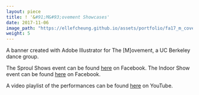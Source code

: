 ```yaml
---
layout: piece
title: ! '&#91;M&#93;ovement Showcases'
date: 2017-11-06
image_path: "https://ellefcheung.github.io/assets/portfolio/fa17_m_cover_7-01.png"
weight: 5
---
```


A banner created with Adobe Illustrator for The [M]ovement, a UC Berkeley dance group.

The Sproul Shows event can be found [here](https://www.facebook.com/events/358717731240383/) on Facebook.
The Indoor Show event can be found [here](https://www.facebook.com/events/155625191709843/) on Facebook.

A video playlist of the performances can be found [here](https://www.youtube.com/watch?v=wnlDrZconIc&list=PL8YrTYYN_JTMzmenRrryxpgH9_snYNPkQ) on YouTube.